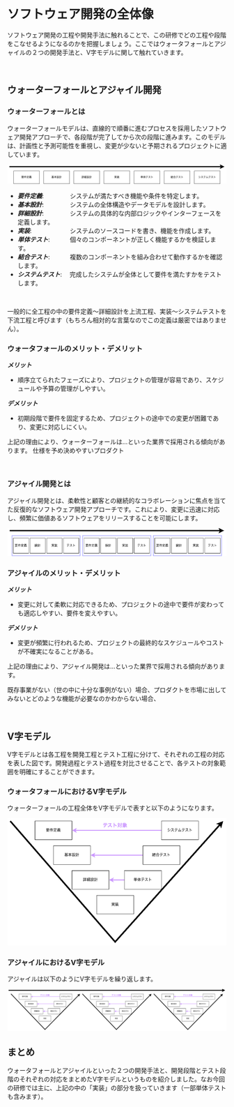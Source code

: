 # ソフトウェア開発の全体像

ソフトウェア開発の工程や開発手法に触れることで、この研修でどの工程や段階をこなせるようになるのかを把握しましょう。ここではウォータフォールとアジャイルの２つの開発手法と、V字モデルに関して触れていきます。

<br>

## ウォーターフォールとアジャイル開発

### ウォーターフォールとは

ウォーターフォールモデルは、直線的で順番に進むプロセスを採用したソフトウェア開発アプローチで、各段階が完了してから次の段階に進みます。このモデルは、計画性と予測可能性を重視し、変更が少ないと予期されるプロジェクトに適しています。

<img src="docs/images/waterfall.png">

- ***要件定義***: 　　　　システムが満たすべき機能や条件を特定します。
- ***基本設計***: 　　　　システムの全体構造やデータモデルを設計します。
- ***詳細設計***: 　　　　システムの具体的な内部ロジックやインターフェースを定義します。
- ***実装***: 　　　　　　システムのソースコードを書き、機能を作成します。
- ***単体テスト***: 　　　個々のコンポーネントが正しく機能するかを検証します。
- ***結合テスト***: 　　　複数のコンポーネントを組み合わせて動作するかを確認します。
- ***システムテスト***: 　完成したシステムが全体として要件を満たすかをテストします。

<br>

一般的に全工程の中の要件定義〜詳細設計を上流工程、実装〜システムテストを下流工程と呼びます（もちろん相対的な言葉なのでこの定義は厳密ではありません）。

### ウォータフォールのメリット・デメリット

***メリット***

- 順序立てられたフェーズにより、プロジェクトの管理が容易であり、スケジュールや予算の管理がしやすい。

***デメリット***

- 初期段階で要件を固定するため、プロジェクトの途中での変更が困難であり、変更に対応しにくい。

上記の理由により、ウォーターフォールは…といった業界で採用される傾向があります。
仕様を予め決めやすいプロダクト

<br>

### アジャイル開発とは

アジャイル開発とは、柔軟性と顧客との継続的なコラボレーションに焦点を当てた反復的なソフトウェア開発アプローチです。これにより、変更に迅速に対応し、頻繁に価値あるソフトウェアをリリースすることを可能にします。

<img src="docs/images/agile.png">

### アジャイルのメリット・デメリット

***メリット***

- 変更に対して柔軟に対応できるため、プロジェクトの途中で要件が変わっても適応しやすい、要件を変えやすい。

***デメリット***

- 変更が頻繁に行われるため、プロジェクトの最終的なスケジュールやコストが不確実になることがある。

上記の理由により、アジャイル開発は…といった業界で採用される傾向があります。

既存事業がない（世の中に十分な事例がない）場合、プロダクトを市場に出してみないとどのような機能が必要なのかわからない場合、

<br>

## V字モデル

V字モデルとは各工程を開発工程とテスト工程に分けて、それぞれの工程の対応を表した図です。開発過程とテスト過程を対比させることで、各テストの対象範囲を明確にすることができます。

### ウォータフォールにおけるV字モデル

ウォーターフォールの工程全体をV字モデルで表すと以下のようになります。

<img src="docs/images/v_model_waterfall.png">

### アジャイルにおけるV字モデル

アジャイルは以下のようにV字モデルを繰り返します。

<img src="docs/images/v_model_agile.png">

<br>

## まとめ

ウォータフォールとアジャイルといった２つの開発手法と、開発段階とテスト段階のそれぞれの対応をまとめたV字モデルというものを紹介しました。なお今回の研修では主に、上記の中の「実装」の部分を扱っていきます（一部単体テストも含みます）。

